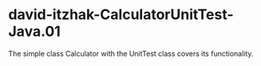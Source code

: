 # david-itzhak-CalculatorUnitTest-Java.01
The simple class Calculator with the UnitTest class covers its functionality.

